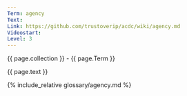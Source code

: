 ```yaml
---
Term: agency
Text: 
Link: https://github.com/trustoverip/acdc/wiki/agency.md
Videostart: 
Level: 3
---
```


{{ page.collection }} - {{ page.Term }}

   {{ page.text }}

{% include_relative glossary/agency.md %}

